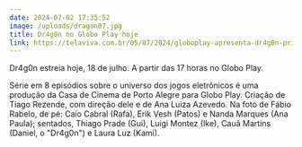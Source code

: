 ```yaml
---
date: 2024-07-02 17:35:52
image: /uploads/dragon07.jpg
title: Dr4g0n no Globo Play hoje
link: https://telaviva.com.br/05/07/2024/globoplay-apresenta-dr4g0n-primeira-serie-de-ficcao-da-plataforma-com-a-tematica-de-e-sports/
---
```

D﻿r4g0n estreia hoje, 18 de julho. A partir das 17 horas no Globo Play.

S﻿érie em 8 episódios sobre o universo dos jogos eletrônicos é uma produção da Casa de Cinema de Porto Alegre para Globo Play. Criação de Tiago Rezende, com direção dele e de Ana Luiza Azevedo. Na foto de Fábio Rabelo, de pé: Caio Cabral (Rafa), Erik Vesh (Patos) e Nanda Marques (Ana Paula); sentados, Thiago Prade (Gui), Luigi Montez (Ike), Cauã Martins (Daniel, o "Dr4g0n") e Laura Luz (Kami).